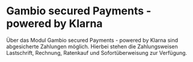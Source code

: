 # Gambio secured Payments - powered by Klarna 

Über das Modul Gambio secured Payments - powered by Klarna sind abgesicherte Zahlungen möglich. Hierbei stehen die Zahlungsweisen Lastschrift, Rechnung, Ratenkauf und Sofortüberweisung zur Verfügung.

  

  

  

  

  

  

  

  

  




